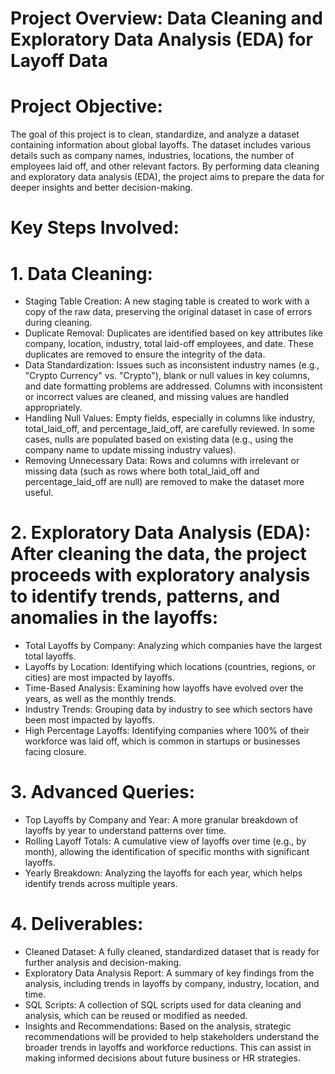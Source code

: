 # Project Overview: Data Cleaning and Exploratory Data Analysis (EDA) for Layoff Data

# Project Objective:

The goal of this project is to clean, standardize, and analyze a dataset containing information about global layoffs. The dataset includes various details such as company names, industries, locations, the number of employees laid off, and other relevant factors. By performing data cleaning and exploratory data analysis (EDA), the project aims to prepare the data for deeper insights and better decision-making.

# Key Steps Involved:

# 1. Data Cleaning:
- Staging Table Creation: A new staging table is created to work with a copy of the raw data, preserving the original dataset in case of errors during cleaning.
- Duplicate Removal: Duplicates are identified based on key attributes like company, location, industry, total laid-off employees, and date. These duplicates are removed to ensure the integrity of the data.
- Data Standardization: Issues such as inconsistent industry names (e.g., "Crypto Currency" vs. "Crypto"), blank or null values in key columns, and date formatting problems are addressed. Columns with inconsistent or incorrect values are cleaned, and missing values are handled appropriately.
- Handling Null Values: Empty fields, especially in columns like industry, total_laid_off, and percentage_laid_off, are carefully reviewed. In some cases, nulls are populated based on existing data (e.g., using the company name to update missing industry values).
- Removing Unnecessary Data: Rows and columns with irrelevant or missing data (such as rows where both total_laid_off and percentage_laid_off are null) are removed to make the dataset more useful.

# 2. Exploratory Data Analysis (EDA): After cleaning the data, the project proceeds with exploratory analysis to identify trends, patterns, and anomalies in the layoffs:
- Total Layoffs by Company: Analyzing which companies have the largest total layoffs.
- Layoffs by Location: Identifying which locations (countries, regions, or cities) are most impacted by layoffs.
- Time-Based Analysis: Examining how layoffs have evolved over the years, as well as the monthly trends.
- Industry Trends: Grouping data by industry to see which sectors have been most impacted by layoffs.
- High Percentage Layoffs: Identifying companies where 100% of their workforce was laid off, which is common in startups or businesses facing closure.

# 3. Advanced Queries:
- Top Layoffs by Company and Year: A more granular breakdown of layoffs by year to understand patterns over time.
- Rolling Layoff Totals: A cumulative view of layoffs over time (e.g., by month), allowing the identification of specific months with significant layoffs.
- Yearly Breakdown: Analyzing the layoffs for each year, which helps identify trends across multiple years.

# 4. Deliverables:
- Cleaned Dataset: A fully cleaned, standardized dataset that is ready for further analysis and decision-making.
- Exploratory Data Analysis Report: A summary of key findings from the analysis, including trends in layoffs by company, industry, location, and time.
- SQL Scripts: A collection of SQL scripts used for data cleaning and analysis, which can be reused or modified as needed.
- Insights and Recommendations: Based on the analysis, strategic recommendations will be provided to help stakeholders understand the broader trends in layoffs and workforce reductions. This can assist in making informed decisions about future business or HR strategies.
